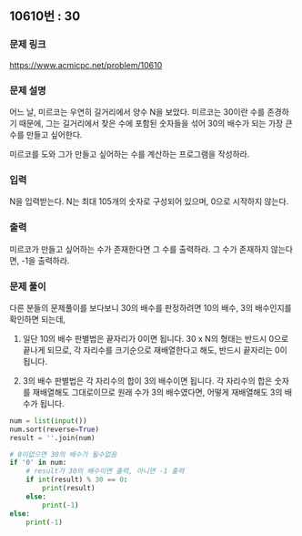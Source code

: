 ## 10610번 : 30
### 문제 링크
<https://www.acmicpc.net/problem/10610>

### 문제 설명
어느 날, 미르코는 우연히 길거리에서 양수 N을 보았다. 미르코는 30이란 수를 존경하기 때문에, 그는 길거리에서 찾은 수에 포함된 숫자들을 섞어 30의 배수가 되는 가장 큰 수를 만들고 싶어한다.

미르코를 도와 그가 만들고 싶어하는 수를 계산하는 프로그램을 작성하라.

### 입력
N을 입력받는다. N는 최대 105개의 숫자로 구성되어 있으며, 0으로 시작하지 않는다.

### 출력
미르코가 만들고 싶어하는 수가 존재한다면 그 수를 출력하라. 그 수가 존재하지 않는다면, -1을 출력하라.

### 문제 풀이
다른 분들의 문제풀이를 보다보니 30의 배수를 판정하려면 10의 배수, 3의 배수인지를 확인하면 되는데,
1. 일단 10의 배수 판별법은 끝자리가 0이면 됩니다. 30 x N의 형태는 반드시 0으로 끝나게 되므로, 각 자리수를 크기순으로 재배열한다고 해도, 반드시 끝자리는 0이 됩니다.


2. 3의 배수 판별법은 각 자리수의 합이 3의 배수이면 됩니다. 각 자리수의 합은 숫자를 재배열해도 그대로이므로 원래 수가 3의 배수였다면, 어떻게 재배열해도 3의 배수가 됩니다.


```python
num = list(input())
num.sort(reverse=True)
result = ''.join(num)

# 0이없으면 30의 배수가 될수없음
if '0' in num: 
    # result가 30의 배수이면 출력, 아니면 -1 출력
    if int(result) % 30 == 0:
        print(result) 
    else:
        print(-1) 
else: 
    print(-1)
```
